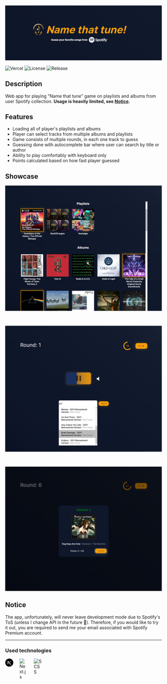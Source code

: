![Name that tune](./public/baner.png)

![Vercel](https://vercelbadge.vercel.app/api/marcinskic/name-that-tune)
![License](https://img.shields.io/github/license/marcinskic/name-that-tune.svg)
![Release](https://img.shields.io/github/release/marcinskic/name-that-tune.svg)

## Description

Web app for playing "Name that tune" game on playlists and albums from user Spotify collection.
**Usage is heavily limited, see [Notice](#notice).**

## Features

-   Loading all of player's playlists and albums
-   Player can select tracks from multiple albums and playlists
-   Game consists of multiple rounds, in each one track to guess
-   Guessing done with autocomplete bar where user can search by title or author
-   Ability to play comfortably with keyboard only
-   Points calculated based on how fast player guessed

## Showcase

![Selecting playlists and albums window](/public/showcase/selection.png)

</br>

![Game UI](/public/showcase/game.png)

</br>

![Guessed track modal](/public/showcase/guessed.png)

## Notice

The app, unfortunately, will never leave development mode due to Spotify's ToS (unless I change API in the future 🫣). Therefore, if you would like to try it out, you are required to send me your email associated with Spotify Premium account.

---

### Used technologies

[<img align="left" width="26" alt="Next.js" src="https://raw.githubusercontent.com/MarcinSkic/marcinskic/main/icons/next-official-dark.svg" style="padding: 0 20px 16px 0">][next]
[<img align="left" width="26" alt="Next.js" src="https://cdn.jsdelivr.net/gh/devicons/devicon/icons/typescript/typescript-original.svg" style="padding: 0 20px 16px 0">][ts]
[<img align="left" width="26" alt="SCSS" src="https://cdn.jsdelivr.net/gh/devicons/devicon/icons/sass/sass-original.svg" style="padding: 0 20px 16px 0">][scss]

[next]: https://nextjs.org
[ts]: https://www.typescriptlang.org
[scss]: https://sass-lang.com
